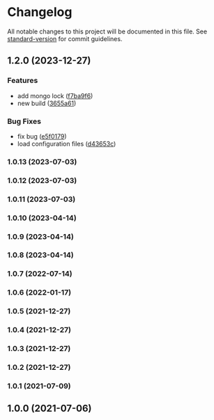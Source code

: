 # Changelog

All notable changes to this project will be documented in this file. See [standard-version](https://github.com/conventional-changelog/standard-version) for commit guidelines.

## 1.2.0 (2023-12-27)


### Features

* add mongo lock ([f7ba9f6](https://github.com/codeit-kr/standard-version-action/commit/f7ba9f67e7c31f9ec77859cf21b901033ecfa3f9))
* new build ([3655a61](https://github.com/codeit-kr/standard-version-action/commit/3655a615cccdf2f685c9913d7dbb416f24dcdb39))


### Bug Fixes

* fix bug ([e5f0179](https://github.com/codeit-kr/standard-version-action/commit/e5f0179ffa23365340fe2e2be96991667b16d422))
* load configuration files ([d43653c](https://github.com/codeit-kr/standard-version-action/commit/d43653c5d86145c891513507a41f0e9d228348b6))

### 1.0.13 (2023-07-03)

### 1.0.12 (2023-07-03)

### 1.0.11 (2023-07-03)

### 1.0.10 (2023-04-14)

### 1.0.9 (2023-04-14)

### 1.0.8 (2023-04-14)

### 1.0.7 (2022-07-14)

### 1.0.6 (2022-01-17)

### 1.0.5 (2021-12-27)

### 1.0.4 (2021-12-27)

### 1.0.3 (2021-12-27)

### 1.0.2 (2021-12-27)

### 1.0.1 (2021-07-09)

## 1.0.0 (2021-07-06)

